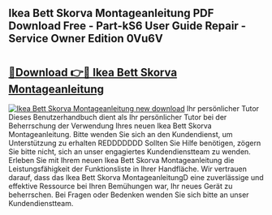 ## Ikea Bett Skorva Montageanleitung PDF Download Free - Part-kS6 User Guide Repair - Service Owner Edition 0Vu6V

# <h2><a href="http://df8km81.blite.top/?on=Ikea+Bett+Skorva+Montageanleitung">🔗Download 👉🔴 Ikea Bett Skorva Montageanleitung</a></h2>

[![Ikea Bett Skorva Montageanleitung new download](https://i.imgur.com/lujVjoI.png)](http://df8km81.blite.top/?on=Ikea+Bett+Skorva+Montageanleitung)
Ihr persönlicher Tutor Dieses Benutzerhandbuch dient als Ihr persönlicher Tutor bei der Beherrschung der Verwendung Ihres neuen Ikea Bett Skorva Montageanleitung. Bitte wenden Sie sich an den Kundendienst, um Unterstützung zu erhalten REDDDDDDD Sollten Sie Hilfe benötigen, zögern Sie bitte nicht, sich an unser engagiertes Kundendienstteam zu wenden. Erleben Sie mit Ihrem neuen Ikea Bett Skorva Montageanleitung die Leistungsfähigkeit der Funktionsliste in Ihrer Handfläche. Wir vertrauen darauf, dass das Ikea Bett Skorva MontageanleitungD eine zuverlässige und effektive Ressource bei Ihren Bemühungen war, Ihr neues Gerät zu beherrschen. Bei Fragen oder Bedenken wenden Sie sich bitte an unser Kundendienstteam.
